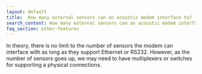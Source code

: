 ```yaml
---
layout: default
title:  How many external sensors can an acoustic modem interface to?
search_content: How many external sensors can an acoustic modem interface to?
faq_section: other-features
---
```


In theory, there is no limit to the number of sensors the modem can interface with as long as they support Ethernet or RS232. However, as the number of sensors goes up, we may need to have multiplexers or switches for supporting a physical connections.